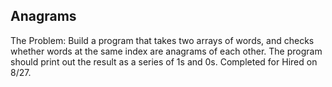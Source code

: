 ## Anagrams

The Problem: Build a program that takes two arrays of words, and checks whether words at the same index are anagrams of each other. The program should print out the result as a series of 1s and 0s. Completed for Hired on 8/27.

